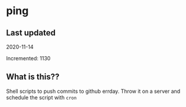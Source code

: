 # ping

## Last updated
2020-11-14

Incremented: 1130

## What is this??
Shell scripts to push commits to github errday. Throw it on a server and schedule the script with `cron`
